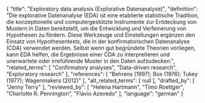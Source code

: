{
    "title": "Exploratory data analysis (Explorative Datenanalyse)",
    "definition": "Die explorative Datenanalyse (EDA) ist eine etablierte statistische Tradition, die konzeptionelle und computergestützte Instrumente zur Entdeckung von Mustern in Daten bereitstellt, um die Entwicklung und Verfeinerung von Hypothesen zu fördern. Diese Werkzeuge und Einstellungen ergänzen den Einsatz von Hypothesentests, die in der konfirmatorischen Datenanalyse (CDA) verwendet werden. Selbst wenn gut begründete Theorien vorliegen, kann EDA helfen, die Ergebnisse einer CDA zu interpretieren und unerwartete oder irreführende Muster in den Daten aufzudecken.",
    "related_terms": [
        "Confirmatory analyses",
        "Data-driven research",
        "Exploratory research"
    ],
    "references": [
        "Behrens (1997); Box (1976); Tukey (1977); Wagenmakers (2012)"
    ],
    "alt_related_terms": [
        null
    ],
    "drafted_by": [
        "Jenny Terry"
    ],
    "reviewed_by": [
        "Helena Hartmann",
        "Timo Roettger",
        "Charlotte R. Pennington",
        "Flávio Azevedo"
    ],
    "language": "german"
}